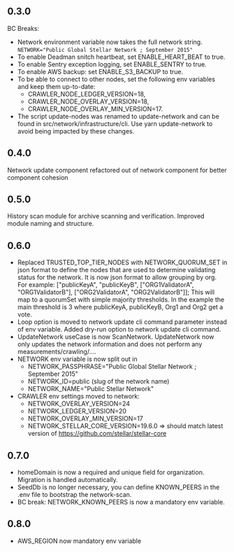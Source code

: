 ## 0.3.0
BC Breaks: 
* Network environment variable now takes the full network string.
`NETWORK="Public Global Stellar Network ; September 2015"`
* To enable Deadman snitch heartbeat, set ENABLE_HEART_BEAT to true.
* To enable Sentry exception logging, set ENABLE_SENTRY to true.
* To enable AWS backup: set ENABLE_S3_BACKUP to true.
* To be able to connect to other nodes, set the following env variables and keep them up-to-date:
  * CRAWLER_NODE_LEDGER_VERSION=18,
  * CRAWLER_NODE_OVERLAY_VERSION=18,
  * CRAWLER_NODE_OVERLAY_MIN_VERSION=17.
* The script update-nodes was renamed to update-network and can be found in src/network/infrastructure/cli. Use yarn update-network to avoid being impacted by these changes.

## 0.4.0
Network update component refactored out of network component for better component cohesion

## 0.5.0
History scan module for archive scanning and verification. Improved module naming and structure.

## 0.6.0
* Replaced TRUSTED_TOP_TIER_NODES with NETWORK_QUORUM_SET in json format 
to define the nodes that are used to determine validating status for the network. 
It is now json format to allow grouping by org. For example: ["publicKeyA", "publicKeyB", ["ORG1ValidatorA", "ORG1ValidatorB"], ["ORG2ValidatorA", "ORG2ValidatorB"]];
This will map to a quorumSet with simple majority thresholds. In the example the main threshold is 3 where publicKeyA, publicKeyB, Org1 and Org2 get a vote. 
* Loop option is moved to network update cli command parameter instead of env variable. Added dry-run option to network update cli command.
* UpdateNetwork useCase is now ScanNetwork. UpdateNetwork now only updates the network information and does not perform any measurements/crawling/....
* NETWORK env variable is now split out in 
  * NETWORK_PASSPHRASE="Public Global Stellar Network ; September 2015"
  * NETWORK_ID=public (slug of the network name)
  * NETWORK_NAME="Public Stellar Network"
* CRAWLER env settings moved to network:
  * NETWORK_OVERLAY_VERSION=24
  * NETWORK_LEDGER_VERSION=20
  * NETWORK_OVERLAY_MIN_VERSION=17
  * NETWORK_STELLAR_CORE_VERSION=19.6.0 => should match latest version of https://github.com/stellar/stellar-core
## 0.7.0
* homeDomain is now a required and unique field for organization. Migration is handled automatically. 
* SeedDb is no longer necessary, you can define KNOWN_PEERS in the .env file to bootstrap the network-scan.
* BC break: NETWORK_KNOWN_PEERS is now a mandatory env variable. 
## 0.8.0
* AWS_REGION now mandatory env variable